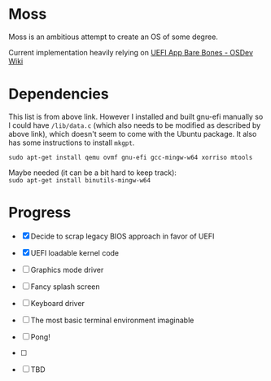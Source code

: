 # Moss

Moss is an ambitious attempt to create an OS of some degree.

Current implementation heavily relying on [UEFI App Bare Bones - OSDev Wiki](https://wiki.osdev.org/UEFI_App_Bare_Bones)

# Dependencies

This list is from above link. However I installed and built gnu-efi manually so I could have `/lib/data.c` (which also needs to be modified as described by above link), which doesn't seem to come with the Ubuntu package.
It also has some instructions to install `mkgpt`.

`sudo apt-get install qemu ovmf gnu-efi gcc-mingw-w64 xorriso mtools`

Maybe needed (it can be a bit hard to keep track):  
`sudo apt-get install binutils-mingw-w64`

# Progress

- [x] Decide to scrap legacy BIOS approach in favor of UEFI

- [x] UEFI loadable kernel code

- [ ] Graphics mode driver

- [ ] Fancy splash screen

- [ ] Keyboard driver

- [ ] The most basic terminal environment imaginable

- [ ] Pong!

- [ ] 

- [ ] TBD
